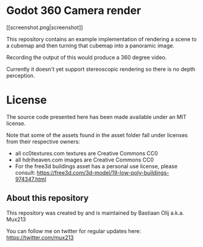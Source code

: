 Godot 360 Camera render
=======================

[[screenshot.png|screenshot]]

This repository contains an example implementation of rendering a scene to a cubemap and then turning that cubemap into a panoramic image.

Recording the output of this would produce a 360 degree video.

Currently it doesn't yet support stereoscopic rendering so there is no depth perception.

License
=======
The source code presented here has been made available under an MIT license.

Note that some of the assets found in the asset folder fall under licenses from their respective owners:
- all cc0textures.com textures are Creative Commons CC0
- all hdriheaven.com images are Creative Commons CC0
- For the free3d buildings asset has a personal use license, please consult: https://free3d.com/3d-model/19-low-poly-buildings-974347.html

About this repository
---------------------
This repository was created by and is maintained by Bastiaan Olij a.k.a. Mux213

You can follow me on twitter for regular updates here:
https://twitter.com/mux213
